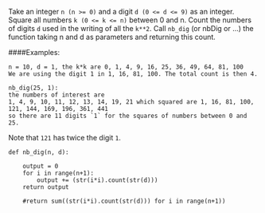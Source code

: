 Take an integer ```n (n >= 0)``` and a digit ```d (0 <= d <= 9)``` as an integer. Square all numbers ```k (0 <= k <= n)``` between 0 and n. Count the numbers of digits ```d``` used in the writing of all the ```k**2```. Call ```nb_dig``` (or nbDig or ...) the function taking n and d as parameters and returning this count.

####Examples:
```
n = 10, d = 1, the k*k are 0, 1, 4, 9, 16, 25, 36, 49, 64, 81, 100
We are using the digit 1 in 1, 16, 81, 100. The total count is then 4.

nb_dig(25, 1):
the numbers of interest are
1, 4, 9, 10, 11, 12, 13, 14, 19, 21 which squared are 1, 16, 81, 100, 121, 144, 169, 196, 361, 441
so there are 11 digits `1` for the squares of numbers between 0 and 25.
```

Note that ```121``` has twice the digit ```1```.


    def nb_dig(n, d):

        output = 0
        for i in range(n+1):
            output += (str(i*i).count(str(d)))
        return output

        #return sum((str(i*i).count(str(d))) for i in range(n+1))
